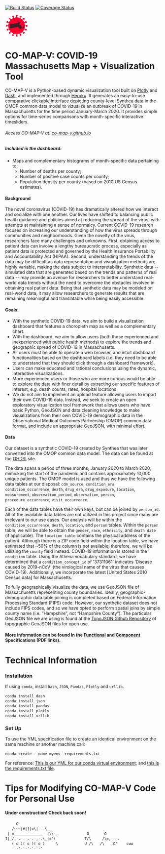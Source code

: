 [![Build Status](https://travis-ci.org/co-map-v/co-map-v.github.io.svg?branch=main)](https://travis-ci.org/co-map-v/co-map-v.github.io)
[![Coverage Status](https://coveralls.io/repos/github/co-map-v/co-map-v.github.io/badge.svg?branch=main)](https://coveralls.io/github/co-map-v/co-map-v.github.io?branch=main)

<img src="https://raw.githubusercontent.com/co-map-v/co-map-v.github.io/main/img/logo.png" width=15% height=15%>



# CO-MAP-V: COVID-19 Massachusetts Map + Visualization Tool

CO-MAP-V is a Python-based dynamic visualization tool built on [Plotly] and [Dash], and implemented through [Heroku]. It generates an easy-to-use comparative clickable interface depicting county-level Synthea data in the OMOP common data model to vizualize an outbreak of COVID-19 in Massachusetts for the time period January-March 2020. It provides simple options for time-series comparisons with month-specific interactive timesliders. 
###### Access CO-MAP-V at: [co-map-v.github.io](https://co-map-v.github.io)


##### Included in the dashboard:
- Maps and complementary histograms of month-specific data pertaining to:
    -  Number of deaths per county; 
    -  Number of positive case counts per county; 
    -  Population density per county (based on 2010 US Census estimates).

#### Background
The novel coronavirus (COVID-19) has dramatically altered how we interact and socialize with one another. Our lives have shifted to balancing public health guidance and policies aimed at reducing the spread of the virus, with attempts at maintaining a sense of normalcy. Current COVID-19 research focuses on increasing our understanding of how the virus spreads through communities and neighborhoods. Given the novelty of the virus, researchers face many challenges and unknowns. First, obtaining access to patient data can involve a lengthy bureaucratic process, especially as patient data is protected and governed by the Health Insurance Portability and Accountability Act (HIPAA). Second, understanding the trends of the data may be difficult as data representation and visualization methods are highly variable, making the data subject to interpretability. Synthetic data -- simulated data that are generated based on the trends and patterns of real data -- may provide an avenue for researchers to better understand real-world data trends without the need to overcome the obstacles involved in obtaining real patient data. Being that synthetic data may be modeled on real-world data, it may allow researchers to generate results that are remaining meaningful and translatable while being easily accessible.

#### Goals:
- With the synthetic COVID-19 data, we aim to build a visualization dashboard that features a choropleth map as well as a complementary chart.
- With the dashboard, we aim to allow users (both those experienced and inexperienced with public health methods) to explore the trends and geographic spread of COVID-19 in Massachusetts.
- All users must be able to operate a web browser, and intuit dashboard functionalities based on the dashboard labels (i.e. they need to be able to understand that they should click through a dashboard framework). 
- Users can make educated and rational conclusions using the dynamic, interactive visualizations.
- More experienced users or those who are more curious would be able to explore the data with finer detail by extracting our specific features of interest, e.g. death counts, rates, hospital locations.
- We do not aim to implement an upload feature allowing users to import their own COVID-19 data. Instead, we seek to create an open exploratory visualization tool framework that allows users who have basic Python, GeoJSON and data cleaning knowledge to make visualizations from their own COVID-19 demographic data in the Observational Medical Outcomes Partnership (OMOP) common data format, and include an appropriate GeoJSON, with minimal effort. 

#### Data

Our dataset is a synthetic COVID-19 created by Synthea that was later converted into the OMOP common data model. The data can be found at the [OHDSI] site. 

The data spans a period of three months, January 2020 to March 2020, mimicking the start of the pandemic and contains approximately 10,000 unique patients. The OMOP model is used and thus we have the following data tables at our disposal: `cdm_source`, `condition_era`, `condition_occurrence`, `death`, `drug_era`, `drug_exposure`, `location`, `measurement`, `observation_period`, `observation`, `person`, `procedure_occurrence`, `visit_occurrence`. 

Each of the data tables have their own keys, but can be joined by `person_id`. All of the available data tables are not utilized in this project since many are irrelevant to our use cases. Our analysis will be within the `condition_occurrence`, `death`, `location`, and `person` tables. Within the `person` table, we will be able to obtain the `gender`, `race`, `ethnicity`, and `death date` (if applicable). The `location table` contains the physical address of the patient. Although there is a ZIP code field within the location table, we have estimated that ~50% of the column is not available; therefore, we will be utilizing the `county` field instead. COVID-19 information is stored in the `condition` table. Using the Athena vocabulary standard, we have determined that a `condition_concept_id` of '37311061' indicates ‘Disease caused by 2019-nCoV’ (the virological name of the virus that causes COVID-19). Additionally, we incorporate the latest [United States 2010 Census data] for Massachusetts. 

To fully geographically visualize the data, we use GeoJSON file of Massachusetts representing county boundaries. Ideally, geographic-demographic data table joining is completed based on Federal Information Processing Standard (FIPS) code. However, our synthetic dataset does not include FIPS codes, and so we have opted to perform spatial joins by simple county name (i.e. “Hampshire”, not “Hampshire County”). The particular GeoJSON file we are using is found at the [TopoJSON Github Repository] of topographic GeoJSON files for open use. 

#### More information can be found in the [Functional] and [Component] Specifications (PDF links).


# Technical Information

### Installation

If using `conda`, install `Dash`, `JSON`, `Pandas`, `Plotly` and `urllib`.    
    
    conda install dash
    conda install json
    conda install pandas
    conda install plotly
    conda install urllib

### Set Up

To use the YML specification file to create an identical environment on the same machine or another machine call:
    
    conda create --name myenv —requirements.txt

For reference: [This is our YML for our conda virtual environment]; and [this is the requirements.txt file].



# Tips for Modifying CO-MAP-V Code for Personal Use

#### Under construction! Check back soon!

         O
       /~~~|#|]|=\|---\__
     |-=_____________  |\\ ,             O       O
    I|_/,-.-.-.-.-,-.\_|='(             T/\     /\=,---.
       ( o )( o )( o )     \            U /\   /\   `O'    cww
        `-'-'-'-'-`-'



[//]: # (Reference Links)

   [Plotly]: <https://www.plotly.com/>
   [Dash]: <https://dash.plotly.com/>
   [OHDSI]: <https://forums.ohdsi.org/t/synthetic-data-with-simulated-covid-outbreak/10256>
   [TopoJSON Github Repository]: <https://www.github.com/deldersveld/topojson/tree/master/countries/us-states>
   [Heroku]: <https://www.heroku.com>
   [Functional]: <https://github.com/co-map-v/co-map-v.github.io/blob/main/docs/Functional%20Specification.pdf>
   [Component]: <https://github.com/co-map-v/co-map-v.github.io/blob/main/docs/Component%20Specification.pdf>
   [This is our YML for our conda virtual environment]: <https://github.com/co-map-v/co-map-v.github.io/blob/main/environment.yml>
   [this is the requirements.txt file]: <https://github.com/co-map-v/co-map-v.github.io/blob/main/requirements.txt>   
